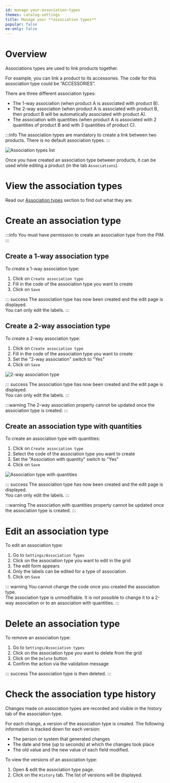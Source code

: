 ```yaml
---
id: manage-your-association-types
themes: catalog-settings
title: Manage your **association types**
popular: false
ee-only: false
---
```


# Overview

Associations types are used to link products together.

For example, you can link a product to its accessories. The code for this association type could be “ACCESSORIES”.

There are three different association types:
*   The 1-way association (when product A is associated with product B).
*   The 2-way association (when product A is associated with product B, then product B will be automatically associated with product A).
*   The association with quantities (when product A is associated with 2 quantities of product B and with 3 quantities of product C).

:::info
The association types are mandatory to create a link between two products. There is no default association types.
:::

![Association types list](../img/Settings_Associations_Types.png)

Once you have created an association type between products, it can be used while editing a product (in the tab `Associations`).

# View the association types

Read our [Association types](manage-your-association-types.html) section to find out what they are.

# Create an association type

:::info
You must have permission to create an association type from the PIM.
:::

## Create a 1-way association type

To create a 1-way association type:
1.  Click on `Create association type`
1.  Fill in the code of the association type you want to create
1.  Click on `Save`

::: success
The association type has now been created and the edit page is displayed.  
You can only edit the labels.
:::

## Create a 2-way association type

To create a 2-way association type:
1.  Click on `Create association type`
1.  Fill in the code of the association type you want to create
1.  Set the "2-way association" switch to "Yes"
1.  Click on `Save`

![2-way association type](../img/Settings_Associations_2-way-association-type.png)

::: success
The association type has now been created and the edit page is displayed.  
You can only edit the labels.
:::

:::warning
The 2-way association property cannot be updated once the association type is created.
:::

## Create an association type with quantities

To create an association type with quantities:
1.  Click on `Create association type`
1.  Select the code of the association type you want to create
1.  Set the "Association with quantity" switch to "Yes"
1.  Click on `Save`

![Association type with quantities](../img/Settings_Associations_Association-type-with-quantities.png)

::: success
The association type has now been created and the edit page is displayed.  
You can only edit the labels.
:::

:::warning
The association with quantities property cannot be updated once the association type is created.
:::

# Edit an association type

To edit an association type:
1.  Go to `Settings/Association Types`
1.  Click on the association type you want to edit in the grid
1.  The edit form appears
1.  Only the labels can be edited for a type of association  
1.  Click on `Save`

::: warning
You cannot change the code once you created the association type.    
The association type is unmodifiable. It is not possible to change it to a 2-way association or to an association with quantities.
:::

# Delete an association type

To remove an association type:
1.  Go to `Settings/Association types`
1.  Click on the association type you want to delete from the grid
1.  Click on the `Delete` button
1.  Confirm the action via the validation message

::: success
The association type is then deleted.
:::

# Check the association type history

Changes made on association types are recorded and visible in the history tab of the association type.

For each change, a version of the association type is created. The following information is tracked down for each version:

*   The person or system that generated changes
*   The date and time (up to seconds) at which the changes took place
*   The old value and the new value of each field modified.

To view the versions of an association type:

1.  Open & edit the association type page.
1.  Click on the `History` tab. The list of versions will be displayed.
